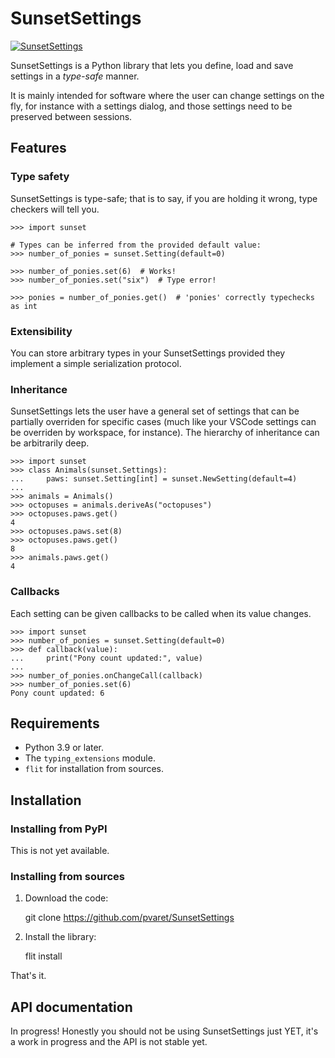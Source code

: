 # SunsetSettings

[![SunsetSettings](https://circleci.com/gh/pvaret/SunsetSettings.svg?style=shield)](https://circleci.com/gh/pvaret/SunsetSettings)

SunsetSettings is a Python library that lets you define, load and save settings
in a *type-safe* manner.

It is mainly intended for software where the user can change settings on the
fly, for instance with a settings dialog, and those settings need to be
preserved between sessions.

## Features

### Type safety

SunsetSettings is type-safe; that is to say, if you are holding it wrong, type
checkers will tell you.

    >>> import sunset

    # Types can be inferred from the provided default value:
    >>> number_of_ponies = sunset.Setting(default=0)

    >>> number_of_ponies.set(6)  # Works!
    >>> number_of_ponies.set("six")  # Type error!

    >>> ponies = number_of_ponies.get()  # 'ponies' correctly typechecks as int

### Extensibility

You can store arbitrary types in your SunsetSettings provided they implement a
simple serialization protocol.

### Inheritance

SunsetSettings lets the user have a general set of settings that can be
partially overriden for specific cases (much like your VSCode settings can be
overriden by workspace, for instance). The hierarchy of inheritance can be
arbitrarily deep.

    >>> import sunset
    >>> class Animals(sunset.Settings):
    ...     paws: sunset.Setting[int] = sunset.NewSetting(default=4)
    ... 
    >>> animals = Animals()
    >>> octopuses = animals.deriveAs("octopuses")
    >>> octopuses.paws.get()
    4
    >>> octopuses.paws.set(8)
    >>> octopuses.paws.get()
    8
    >>> animals.paws.get()
    4

### Callbacks

Each setting can be given callbacks to be called when its value changes.

    >>> import sunset
    >>> number_of_ponies = sunset.Setting(default=0)
    >>> def callback(value):
    ...     print("Pony count updated:", value)
    ...     
    >>> number_of_ponies.onChangeCall(callback)
    >>> number_of_ponies.set(6)
    Pony count updated: 6

## Requirements

- Python 3.9 or later.
- The `typing_extensions` module.
- `flit` for installation from sources.

## Installation

### Installing from PyPI

This is not yet available.

### Installing from sources

1. Download the code:

    git clone https://github.com/pvaret/SunsetSettings

2. Install the library:

    flit install

That's it.

## API documentation

In progress! Honestly you should not be using SunsetSettings just YET, it's a
work in progress and the API is not stable yet.
